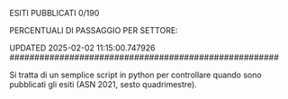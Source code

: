 ESITI PUBBLICATI 0/190 

PERCENTUALI DI PASSAGGIO PER SETTORE:

UPDATED 2025-02-02 11:15:00.747926
###################################################### 

Si tratta di un semplice script in python per controllare quando sono pubblicati gli esiti (ASN 2021, sesto quadrimestre).

